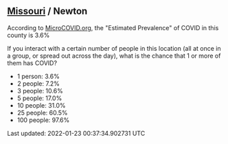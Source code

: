 
## [Missouri](/united-states/missouri) / Newton

According to [MicroCOVID.org](http://microcovid.org),
the "Estimated Prevalence" of COVID in this county is 3.6%

If you interact with a certain number of people in this location
(all at once in a group, or spread out across the day), what is the chance that
1 or more of them has COVID?

- 1 person: 3.6%
- 2 people: 7.2%
- 3 people: 10.6%
- 5 people: 17.0%
- 10 people: 31.0%
- 25 people: 60.5%
- 100 people: 97.6%

Last updated: 2022-01-23 00:37:34.902731 UTC

